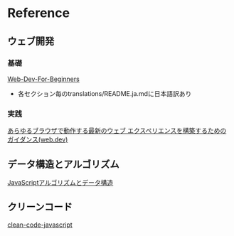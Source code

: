 # Reference

## ウェブ開発

### 基礎

[Web-Dev-For-Beginners](https://github.com/microsoft/Web-Dev-For-Beginners/tree/main)
- 各セクション毎のtranslations/README.ja.mdに日本語訳あり

### 実践

[あらゆるブラウザで動作する最新のウェブ エクスペリエンスを構築するためのガイダンス(web.dev)](https://web.dev/?hl=ja)

## データ構造とアルゴリズム

[JavaScriptアルゴリズムとデータ構造](https://github.com/trekhleb/javascript-algorithms/blob/master/README.ja-JP.md)

## クリーンコード
[clean-code-javascript](https://github.com/mitsuruog/clean-code-javascript/)


